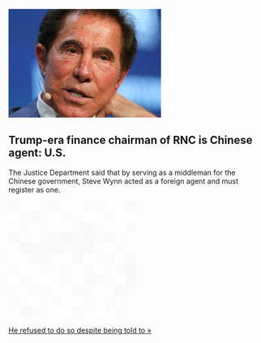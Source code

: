 
![Trump-era finance chairman of RNC is Chinese agent: U.S.](./20220519055848.png)
## Trump-era finance chairman of RNC is Chinese agent: U.S.

The Justice Department said that by serving as a middleman for the Chinese government, Steve Wynn acted as a foreign agent and must register as one.

![pic](../square_bg.png)

[He refused to do so despite being told to »](https://www.yahoo.com/news/us-sues-casino-mogul-steve-225244790.html)
